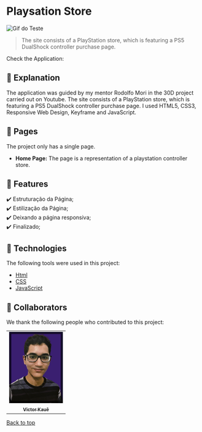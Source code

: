 # Playsation Store

<img src="./img/playstationstore.gif" width="800px" height="400px" alt="Gif do Teste">

>  The site consists of a PlayStation store, which is featuring a PS5 DualShock controller purchase page.

Check the Application: 
## :page_facing_up: Explanation

The application was guided by my mentor Rodolfo Mori in the 30D project carried out on Youtube. The site consists of a PlayStation store, which is featuring a PS5 DualShock controller purchase page. I used HTML5, CSS3, Responsive Web Design, Keyframe and JavaScript.
## 📁 Pages

The project only has a single page.

- **Home Page:** The page is a representation of a playstation controller store.
## :dart: Features ##

:heavy_check_mark: Estruturação da Página;\
:heavy_check_mark: Estilização da Página;\
:heavy_check_mark: Deixando a página responsiva;\
:heavy_check_mark: Finalizado;

## :rocket: Technologies ##

The following tools were used in this project:

- [Html](https://developer.mozilla.org/pt-BR/docs/Web/HTML/Element/html/)  
- [CSS](https://developer.mozilla.org/pt-BR/docs/Web/CSS)  
- [JavaScript](https://developer.mozilla.org/pt-BR/docs/Web/JavaScript) 

## 🤝 Collaborators

We thank the following people who contributed to this project:

<table>
  <tr>
    <td align="center">
      <a href="#">
        <img src="./img/myprofile.jpg" width="140px;" alt="Foto do colaborador"/><br>
        <sub>
          <b>Victor Kauê</b>
        </sub>
      </a>
    </td>
  </tr>
</table>


<a href="#top">Back to top</a>

